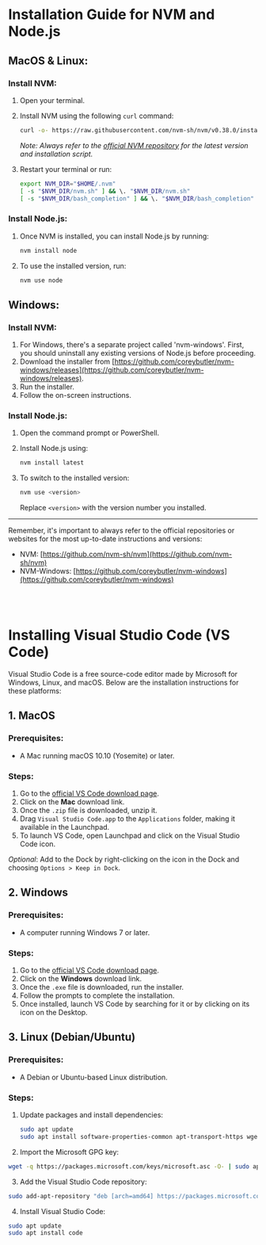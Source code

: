 # Installation Guide for NVM and Node.js

## MacOS & Linux:

### Install NVM:

1. Open your terminal.
2. Install NVM using the following `curl` command:

   ```sh
   curl -o- https://raw.githubusercontent.com/nvm-sh/nvm/v0.38.0/install.sh | bash
   ```

   _Note: Always refer to the [official NVM repository](https://github.com/nvm-sh/nvm) for the latest version and installation script._

3. Restart your terminal or run:

   ```sh
   export NVM_DIR="$HOME/.nvm"
   [ -s "$NVM_DIR/nvm.sh" ] && \. "$NVM_DIR/nvm.sh"
   [ -s "$NVM_DIR/bash_completion" ] && \. "$NVM_DIR/bash_completion"
   ```

### Install Node.js:

1. Once NVM is installed, you can install Node.js by running:

   ```sh
   nvm install node
   ```

2. To use the installed version, run:

   ```sh
   nvm use node
   ```

## Windows:

### Install NVM:

1. For Windows, there's a separate project called 'nvm-windows'. First, you should uninstall any existing versions of Node.js before proceeding.
2. Download the installer from [https://github.com/coreybutler/nvm-windows/releases](https://github.com/coreybutler/nvm-windows/releases).
3. Run the installer.
4. Follow the on-screen instructions.

### Install Node.js:

1. Open the command prompt or PowerShell.
2. Install Node.js using:

   ```sh
   nvm install latest
   ```

3. To switch to the installed version:

   ```sh
   nvm use <version>
   ```

   Replace `<version>` with the version number you installed.

---

Remember, it's important to always refer to the official repositories or websites for the most up-to-date instructions and versions:

- NVM: [https://github.com/nvm-sh/nvm](https://github.com/nvm-sh/nvm)
- NVM-Windows: [https://github.com/coreybutler/nvm-windows](https://github.com/coreybutler/nvm-windows)

<br><br>


# Installing Visual Studio Code (VS Code)

Visual Studio Code is a free source-code editor made by Microsoft for Windows, Linux, and macOS. Below are the installation instructions for these platforms:

## 1. MacOS

### Prerequisites:
- A Mac running macOS 10.10 (Yosemite) or later.

### Steps:
1. Go to the [official VS Code download page](https://code.visualstudio.com/Download).
2. Click on the **Mac** download link.
3. Once the `.zip` file is downloaded, unzip it.
4. Drag `Visual Studio Code.app` to the `Applications` folder, making it available in the Launchpad.
5. To launch VS Code, open Launchpad and click on the Visual Studio Code icon.

*Optional*: Add to the Dock by right-clicking on the icon in the Dock and choosing `Options > Keep in Dock`.

## 2. Windows

### Prerequisites:
- A computer running Windows 7 or later.

### Steps:
1. Go to the [official VS Code download page](https://code.visualstudio.com/Download).
2. Click on the **Windows** download link.
3. Once the `.exe` file is downloaded, run the installer.
4. Follow the prompts to complete the installation.
5. Once installed, launch VS Code by searching for it or by clicking on its icon on the Desktop.

## 3. Linux (Debian/Ubuntu)

### Prerequisites:
- A Debian or Ubuntu-based Linux distribution.

### Steps:
1. Update packages and install dependencies:
   
   ```bash
   sudo apt update
   sudo apt install software-properties-common apt-transport-https wget


2. Import the Microsoft GPG key:

```sh
wget -q https://packages.microsoft.com/keys/microsoft.asc -O- | sudo apt-key add -
```

3. Add the Visual Studio Code repository:

```sh
sudo add-apt-repository "deb [arch=amd64] https://packages.microsoft.com/repos/vscode stable main"
```

4. Install Visual Studio Code:


```sh
sudo apt update
sudo apt install code
```


